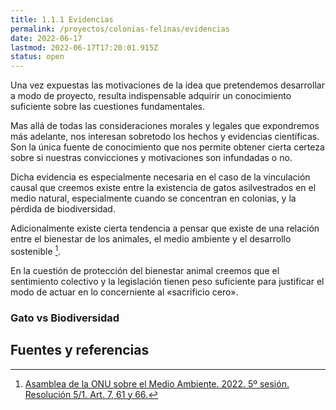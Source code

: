```yaml
---
title: 1.1.1 Evidencias
permalink: /proyectos/colonias-felinas/evidencias
date: 2022-06-17
lastmod: 2022-06-17T17:20:01.915Z
status: open
---
```


Una vez expuestas las motivaciones de la idea que pretendemos desarrollar a modo de proyecto, resulta indispensable adquirir un conocimiento suficiente sobre las cuestiones fundamentales. 

Mas allá de todas las consideraciones morales y legales que expondremos más adelante, nos interesan sobretodo los hechos y evidencias científicas. Son la única fuente de conocimiento que nos permite obtener cierta certeza sobre si nuestras convicciones y motivaciones son infundadas o no.

Dicha evidencia es especialmente necesaria en el caso de la vinculación causal que creemos existe entre la existencia de gatos asilvestrados en el medio natural, especialmente cuando se concentran en colonias, y la pérdida de biodiversidad. 

Adicionalmente existe cierta tendencia a pensar que existe de una relación entre el bienestar de los animales, el medio ambiente y el desarrollo sostenible [^link1].

En la cuestión de protección del bienestar animal creemos que el sentimiento colectivo y la legislación tienen peso suficiente para justificar el modo de actuar en lo concerniente al «sacrificio cero».

### Gato vs Biodiversidad

## Fuentes y referencias

[^link1]: [Asamblea de la ONU sobre el Medio Ambiente. 2022. 5º sesión. Resolución 5/1. Art. 7, 61 y 66.](https://wedocs.unep.org/bitstream/handle/20.500.11822/39830/PROCEEDINGS%20OF%20THE%20UNITED%20NATIONS%20ENVIRONMENT%20ASSEMBLY%20AT%20ITS%20RESUMED%20FIFTH%20SESSION.%20Spanish.pdf?sequence=1&isAllowed=y)